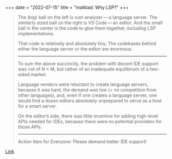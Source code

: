 +++
date = "2022-07-15"
title = "matklad: Why LSP?"
+++

> The (big) ball on the left is rust-analyzer — a language server. The similarly sized ball on the
> right is VS Code — an editor. And the small ball in the center is the code to glue them together,
> *including* LSP implementations.
>
> That code is relatively and absolutely tiny. The codebases behind either the language server or
> the editor are enormous.
>
> ---
>
> To sum the above succinctly, the problem with decent IDE support was not of N * M, but rather of
> an inadequate equilibrium of a two-sided market.
>
> Language vendors were reluctant to create language servers, because it was hard, the demand was
> low (= no competition from other languages), and, even if one creates a language server, one would
> find a dozen editors absolutely unprepared to serve as a host for a smart server.
>
> On the editor’s side, there was little incentive for adding high-level APIs needed for IDEs,
> because there were no potential providers for those APIs.
>
> ---
>
> Action Item for Everyone: Please demand better IDE support!

[Link](https://matklad.github.io/2022/04/25/why-lsp.html)
